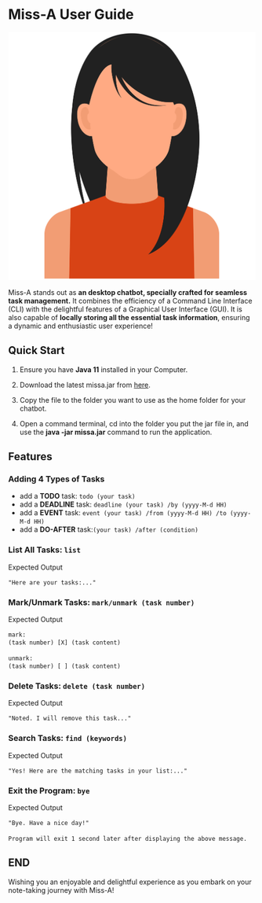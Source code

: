 # Miss-A User Guide

![image of miss-a](../src/main/resources/images/missa.png)

Miss-A stands out as **an desktop chatbot, specially crafted for seamless task management.** 
It combines the efficiency of a Command Line Interface (CLI) 
with the delightful features of a Graphical User Interface (GUI). 
It is also capable of **locally storing all the essential task information**, 
ensuring a dynamic and enthusiastic user experience!

## Quick Start
1. Ensure you have **Java 11** installed in your Computer.

2. Download the latest missa.jar from [here](https://github.com/linnn-7/ip/releases).

3. Copy the file to the folder you want to use as the home folder for your chatbot.

4. Open a command terminal, cd into the folder you put the jar file in, and use the **java -jar missa.jar** command to run the application.

## Features
### Adding 4 Types of Tasks

* add a **TODO** task: `todo (your task)`
* add a **DEADLINE** task: `deadline (your task) /by (yyyy-M-d HH)`
* add a **EVENT** task: `event (your task) /from (yyyy-M-d HH) /to (yyyy-M-d HH)`
* add a **DO-AFTER** task:`(your task) /after (condition)`

### List All Tasks: `list`
Expected Output
```
"Here are your tasks:..."
```

### Mark/Unmark Tasks: `mark/unmark (task number)`
Expected Output
```
mark:
(task number) [X] (task content)

unmark:
(task number) [ ] (task content)
```

### Delete Tasks: `delete (task number)`
Expected Output
```
"Noted. I will remove this task..."
```

### Search Tasks: `find (keywords)`
Expected Output
```
"Yes! Here are the matching tasks in your list:..."
```

### Exit the Program: `bye`
Expected Output
```
"Bye. Have a nice day!"

Program will exit 1 second later after displaying the above message.
```

## END
Wishing you an enjoyable and delightful experience 
as you embark on your note-taking journey with Miss-A! 